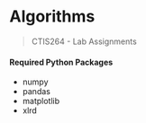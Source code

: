 # Algorithms 
> CTIS264 - Lab Assignments 

#### Required Python Packages 
- numpy
- pandas
- matplotlib
- xlrd
